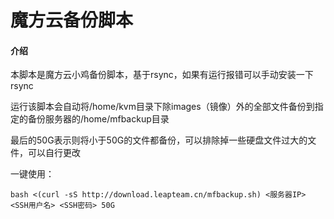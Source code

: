 # 魔方云备份脚本

#### 介绍

本脚本是魔方云小鸡备份脚本，基于rsync，如果有运行报错可以手动安装一下rsync

运行该脚本会自动将/home/kvm目录下除images（镜像）外的全部文件备份到指定的备份服务器的/home/mfbackup目录

最后的50G表示则将小于50G的文件都备份，可以排除掉一些硬盘文件过大的文件，可以自行更改

一键使用：

`bash <(curl -sS http://download.leapteam.cn/mfbackup.sh) <服务器IP> <SSH用户名> <SSH密码> 50G
`

